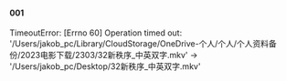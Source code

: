 #### 001

TimeoutError: [Errno 60] Operation timed out: '/Users/jakob_pc/Library/CloudStorage/OneDrive-个人/个人/个人资料备份/2023电影下载/2303/32新秩序_中英双字.mkv' -> '/Users/jakob_pc/Desktop/32新秩序_中英双字.mkv'


